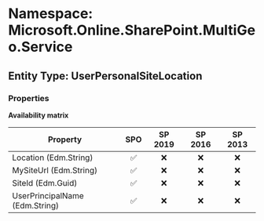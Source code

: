 # Namespace: Microsoft.Online.SharePoint.MultiGeo.Service

## Entity Type: UserPersonalSiteLocation

### Properties

**Availability matrix**

Property | SPO | SP 2019 | SP 2016 | SP 2013
----------|:---:|:-------:|:-------:|:-------:
Location (Edm.String) | ✅ | ❌ | ❌ | ❌
MySiteUrl (Edm.String) | ✅ | ❌ | ❌ | ❌
SiteId (Edm.Guid) | ✅ | ❌ | ❌ | ❌
UserPrincipalName (Edm.String) | ✅ | ❌ | ❌ | ❌